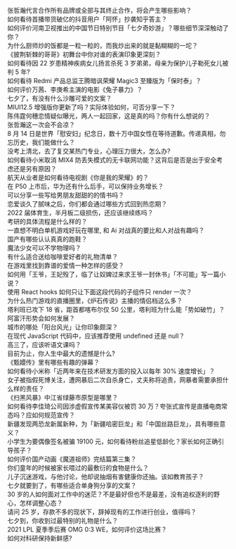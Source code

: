 张哲瀚代言合作所有品牌或全部与其终止合作，将会产生哪些影响？  
如何看待首播带货破亿的抖音用户「阿怀」抄袭知乎答主？  
如何评价河南卫视推出的中国节日特别节目「七夕奇妙游」？哪些细节深深触动了你？  
为什么厨师炒的饭都是一粒一粒的，而我炒出来的就是黏糊糊的一坨？  
《披荆斩棘的哥哥》初舞台中你对谁的表演印象更深刻？  
如何看待因 22 岁患精神疾病女儿扬言杀死 3 岁弟弟，母亲为保护儿子勒死女儿被判 5 年?  
如何看待 Redmi 产品总监王腾暗讽荣耀 Magic3 至臻版为「保时泰」？  
如何评价万茜、李庚希主演的电影《兔子暴力》？  
七夕了，有没有什么沙雕可爱的文案？  
MIUI12.5 增强版你更新了吗？实际体验如何，可否分享一下？  
陈伟霆何穗恋情疑似曝光，两人一起回家，这是真的吗？你有什么想说的？  
张哲瀚这一次会不会凉？  
8 月 14 日是世界「慰安妇」纪念日，数十万中国女性在等待道歉。传递真相，勿忘历史，我们能做什么？  
没考上清北，去了复交某热门专业，心理压力很大，怎么办?  
如何看待小米取消 MIX4 防丢失模式的无卡联网功能？这背后是否是出于安全考虑还是另有原因？  
航天从业者是如何看待电视剧《你是我的荣耀》的？  
在 P50 上市后，华为还有什么后手，可以保持业务增长？  
可以分享一些写给男朋友甜甜的的情书吗？  
恋爱谈久了腻味之后，你们都会通过哪些方式回到热恋期？  
2022 届体育生，半月板二级损伤，还应该继续练吗？  
考研的具体流程是什么样的？  
一直想不明白单机游戏好玩在哪里, 和 Ai 对战真的要比和人对战有趣吗？  
国产有哪些认认真真的跑鞋？  
魔法少女可以不学物理吗？  
有什么适合送给咖啡爱好者的礼物清单？  
在游戏里找到靠谱的爱情一种怎样的感受？  
如何用「王爷，王妃殁了，临了让奴婢过来求王爷一封休书」「不可能」写一篇小说？  
使用 React hooks 如何只让下面这段代码的子组件只 render 一次？  
为什么热门游戏的直播圈里，《炉石传说》主播的情侣档这么多？  
塔利班已攻下 18 省，距首都喀布尔仅 50 公里，塔利班为什么能「势如破竹」？阿富汗形势会如何发展？  
城市的哪处「阳台风光」让你印象颇深？  
在现代 JavaScript 代码中，应该推荐使用 undefined 还是 null？  
高三了，应该听语文课吗？  
目前为止，你人生中最大的遗憾是什么?  
《甄嬛传》里有哪些有趣的弹幕？  
如何看待小米称「近两年来在技术研发方面的投入以每年 30% 速度增长」？  
女子被指假死博关注，遭网暴后二次自杀身亡，丈夫称将追责，网暴者需要承担什么样的责任？  
《扫黑风暴》中江省绿藤市原型是哪里？  
如何看待李佳琦公司因涉虚假宣传某美容仪被罚 30 万？夸张式宣传是直播电商常态吗？应如何规范宣传？  
新疆发现两恐龙新属新种，为「新疆哈密巨龙」和「中国丝路巨龙」，具有哪些意义？  
小学生为要偶像签名被骗 19100 元，如何看待粉丝追星低龄化？家长如何正确引导孩子？  
如何评价国产动画《魔道祖师》完结篇第三集？  
你们童年的时候被家长喂过的最敷衍的食物是什么？  
儿子沉迷游戏，与他讨论，他却说抽烟有害健康你还抽。该如教育孩子？  
七夕就要到了，有哪些适合单身狗分享的文案？  
30 岁的人如何面对工作中的迷茫？不是最好但也不是最差，没有追权逐利的野心，怎样调整心态？  
请问 25 岁，存款不多的现状下，辞掉现有的工作进行创业，值得吗？  
七夕到，你收到过最特别的礼物是什么？  
2021 LPL 夏季季后赛 OMG 0:3 WE，如何评价这场比赛？  
如何对科研保持新鲜感?  
